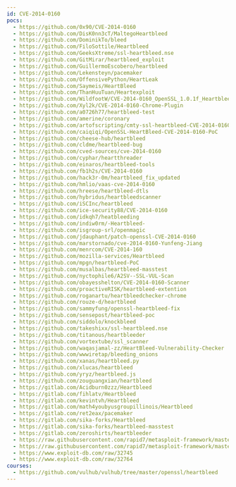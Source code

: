 ```yaml
---
id: CVE-2014-0160
pocs:
  - https://github.com/0x90/CVE-2014-0160
  - https://github.com/DisK0nn3cT/MaltegoHeartbleed
  - https://github.com/DominikTo/bleed
  - https://github.com/FiloSottile/Heartbleed
  - https://github.com/GeeksXtreme/ssl-heartbleed.nse
  - https://github.com/GitMirar/heartbleed_exploit
  - https://github.com/GuillermoEscobero/heartbleed
  - https://github.com/Lekensteyn/pacemaker
  - https://github.com/OffensivePython/HeartLeak
  - https://github.com/Saymeis/HeartBleed
  - https://github.com/ThanHuuTuan/Heartexploit
  - https://github.com/WildfootW/CVE-2014-0160_OpenSSL_1.0.1f_Heartbleed
  - https://github.com/Xyl2k/CVE-2014-0160-Chrome-Plugin
  - https://github.com/a0726h77/heartbleed-test
  - https://github.com/amerine/coronary
  - https://github.com/artofscripting/cmty-ssl-heartbleed-CVE-2014-0160-HTTP-HTTPS
  - https://github.com/caiqiqi/OpenSSL-HeartBleed-CVE-2014-0160-PoC
  - https://github.com/cheese-hub/heartbleed
  - https://github.com/cldme/heartbleed-bug
  - https://github.com/cved-sources/cve-2014-0160
  - https://github.com/cyphar/heartthreader
  - https://github.com/einaros/heartbleed-tools
  - https://github.com/fb1h2s/CVE-2014-0160
  - https://github.com/hack3r-0m/heartbleed_fix_updated
  - https://github.com/hmlio/vaas-cve-2014-0160
  - https://github.com/hreese/heartbleed-dtls
  - https://github.com/hybridus/heartbleedscanner
  - https://github.com/iSCInc/heartbleed
  - https://github.com/ice-security88/CVE-2014-0160
  - https://github.com/idkqh7/heatbleeding
  - https://github.com/indiw0rm/-Heartbleed-
  - https://github.com/isgroup-srl/openmagic
  - https://github.com/jdauphant/patch-openssl-CVE-2014-0160
  - https://github.com/marstornado/cve-2014-0160-Yunfeng-Jiang
  - https://github.com/menrcom/CVE-2014-160
  - https://github.com/mozilla-services/Heartbleed
  - https://github.com/mpgn/heartbleed-PoC
  - https://github.com/musalbas/heartbleed-masstest
  - https://github.com/nyctophile6/A2SV--SSL-VUL-Scan
  - https://github.com/obayesshelton/CVE-2014-0160-Scanner
  - https://github.com/proactiveRISK/heartbleed-extention
  - https://github.com/roganartu/heartbleedchecker-chrome
  - https://github.com/rouze-d/heartbleed
  - https://github.com/sammyfung/openssl-heartbleed-fix
  - https://github.com/sensepost/heartbleed-poc
  - https://github.com/siddolo/knockbleed
  - https://github.com/takeshixx/ssl-heartbleed.nse
  - https://github.com/titanous/heartbleeder
  - https://github.com/vortextube/ssl_scanner
  - https://github.com/waqasjamal-zz/HeartBleed-Vulnerability-Checker
  - https://github.com/wwwiretap/bleeding_onions
  - https://github.com/xanas/heartbleed.py
  - https://github.com/xlucas/heartbleed
  - https://github.com/yryz/heartbleed.js
  - https://github.com/zouguangxian/heartbleed
  - https://gitlab.com/Acidburn0zzz/Heartbleed
  - https://gitlab.com/fihlatv/Heartbleed
  - https://gitlab.com/kevintvh/Heartbleed
  - https://gitlab.com/math4youbyusgroupillinois/Heartbleed
  - https://gitlab.com/ret2eax/pacemaker
  - https://gitlab.com/sika-forks/Heartbleed
  - https://gitlab.com/sika-forks/heartbleed-masstest
  - https://gitlab.com/zeroshirts/heartbleeder
  - https://raw.githubusercontent.com/rapid7/metasploit-framework/master/modules/auxiliary/scanner/ssl/openssl_heartbleed.rb
  - https://raw.githubusercontent.com/rapid7/metasploit-framework/master/modules/auxiliary/server/openssl_heartbeat_client_memory.rb
  - https://www.exploit-db.com/raw/32745
  - https://www.exploit-db.com/raw/32764
courses:
  - https://github.com/vulhub/vulhub/tree/master/openssl/heartbleed
---
```

